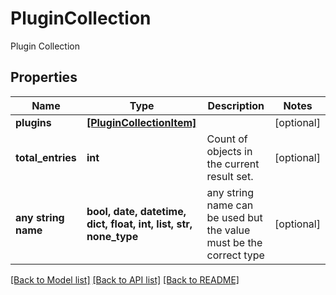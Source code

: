 # PluginCollection

Plugin Collection
## Properties
Name | Type | Description | Notes
------------ | ------------- | ------------- | -------------
**plugins** | [**[PluginCollectionItem]**](PluginCollectionItem.md) |  | [optional] 
**total_entries** | **int** | Count of objects in the current result set. | [optional] 
**any string name** | **bool, date, datetime, dict, float, int, list, str, none_type** | any string name can be used but the value must be the correct type | [optional]

[[Back to Model list]](../README.md#documentation-for-models) [[Back to API list]](../README.md#documentation-for-api-endpoints) [[Back to README]](../README.md)



